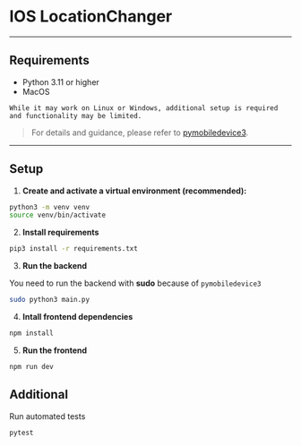 # IOS LocationChanger


---


## Requirements

- Python 3.11 or higher
- MacOS

`While it may work on Linux or Windows, additional setup is required and functionality may be limited.`
> For details and guidance, please refer to [pymobiledevice3](https://github.com/doronz88/pymobiledevice3).
---

## Setup

1. **Create and activate a virtual environment (recommended):**


```bash
python3 -m venv venv 
source venv/bin/activate
```

2. **Install requirements**


```bash
pip3 install -r requirements.txt
```



3. **Run the backend**


You need to run the backend with **sudo** because of `pymobiledevice3` 

```bash
sudo python3 main.py
```


4. **Intall frontend dependencies**
```bash
npm install
```

5. **Run the frontend**
```bash
npm run dev
```


## Additional
Run automated tests 
```bash
pytest
```
